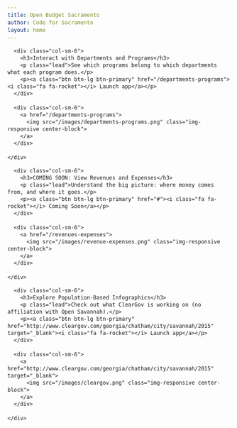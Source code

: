 ```yaml
---
title: Open Budget Sacramento
author: Code for Sacramento
layout: home
---
```


<div class="row">
  <div class="panel panel-default">
    <div class="panel-body">

      <div class="col-sm-6">
        <h3>Interact with Departments and Programs</h3>
        <p class="lead">See which programs belong to which departments what each program does.</p>
        <p><a class="btn btn-lg btn-primary" href="/departments-programs"><i class="fa fa-rocket"></i> Launch app</a></p>
      </div>

      <div class="col-sm-6">
        <a href="/departments-programs">
          <img src="/images/departments-programs.png" class="img-responsive center-block">
        </a>
      </div>

    </div>
  </div>
</div>

<div class="row">
  <div class="panel panel-default">
    <div class="panel-body">

      <div class="col-sm-6">
        <h3>COMING SOON: View Revenues and Expenses</h3>
        <p class="lead">Understand the big picture: where money comes from, and where it goes.</p>
        <p><a class="btn btn-lg btn-primary" href="#"><i class="fa fa-rocket"></i> Coming Soon</a></p>
      </div>

      <div class="col-sm-6">
        <a href="/revenues-expenses">
          <img src="/images/revenue-expenses.png" class="img-responsive center-block">
        </a>
      </div>

    </div>
  </div>
</div>




<div class="row">
  <div class="panel panel-default">
    <div class="panel-body">

      <div class="col-sm-6">
        <h3>Explore Population-Based Infographics</h3>
        <p class="lead">Check out what ClearGov is working on (no affiliation with Open Savannah).</p>
        <p><a class="btn btn-lg btn-primary" href="http://www.cleargov.com/georgia/chatham/city/savannah/2015" target="_blank"><i class="fa fa-rocket"></i> Launch app</a></p>
      </div>

      <div class="col-sm-6">
        <a href="http://www.cleargov.com/georgia/chatham/city/savannah/2015" target="_blank">
          <img src="/images/cleargov.png" class="img-responsive center-block">
        </a>
      </div>

    </div>
  </div>
</div>
